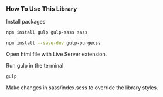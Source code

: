 ### How To Use This Library

Install packages

```bash
npm install gulp gulp-sass sass
```

```bash
npm install --save-dev gulp-purgecss
```

Open html file with Live Server extension.

Run gulp in the terminal

```bash
gulp
```

Make changes in sass/index.scss to override the library styles.
